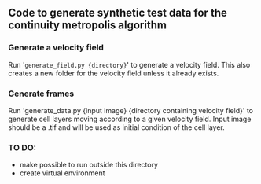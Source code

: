 ## Code to generate synthetic test data for the continuity metropolis algorithm

### Generate a velocity field
Run '<code>generate_field.py {directory}</code>' to generate a velocity field. This also creates a new folder for the velocity field unless it already exists.

### Generate frames
Run 'generate_data.py {input image} {directory containing velocity field}' to generate cell layers moving according to a given velocity field. Input image should be a .tif and will be used as initial condition of the cell layer.


### TO DO:
- make possible to run outside this directory
- create virtual environment